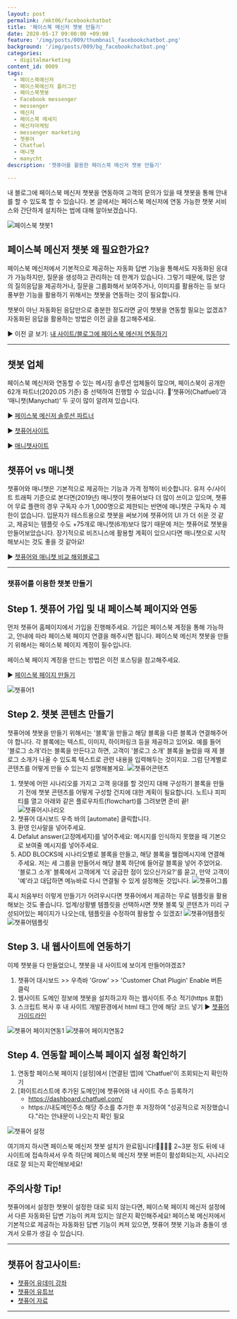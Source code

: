 ```yaml
---
layout: post
permalink: /mkt06/facebookchatbot
title: '페이스북 메신저 챗봇 만들기'
date: 2020-05-17 09:00:00 +09:00
feature: '/img/posts/009/thumbnail_facebookchatbot.png'
background: '/img/posts/009/bg_facebookchatbot.png'
categories:
  - digitalmarketing
content_id: 0009
tags:
  - 페이스북메신저
  - 페이스북메신저 플러그인
  - 페이스북챗봇
  - Facebook messenger
  - messenger
  - 메신저
  - 페이스북 메세지
  - 메신저마케팅
  - messenger marketing
  - 챗퓨어
  - Chatfuel
  - 매니챗
  - manycht
description: '챗퓨어를 활용한 페이스북 메신저 챗봇 만들기'

---
```


내 블로그에 페이스북 메신저 챗봇을 연동하여 고객의 문의가 있을 때 챗봇을 통해 안내를 할 수 있도록 할 수 있습니다. 본 글에서는 페이스북 메신저에 연동 가능한 챗봇 서비스와 간단하게 설치하는 법에 대해 알아보겠습니다.

![페이스북 챗봇1](/img/posts/009/01.png)


## 페이스북 메신저 챗봇 왜 필요한가요?
페이스북 메신저에서 기본적으로 제공하는 자동화 답변 기능을 통해서도 자동화된 응대가 가능하지만, 질문을 생성하고 관리하는 데 한계가 있습니다. 그렇기 때문에, 많은 양의 질의응답을 제공하거나, 질문을 그룹화해서 보여주거나, 이미지를 활용하는 등 보다 풍부한 기능을 활용하기 위해서는 챗봇을 연동하는 것이 필요합니다.

챗봇이 아닌 자동화된 응답만으로 충분한 정도라면 굳이 챗봇을 연동할 필요는 없겠죠? 자동화된 응답을 활용하는 방법은 이전 글을 참고해주세요.

 ▶ 이전 글 보기: [내 사이트/블로그에 페이스북 메신저 연동하기](https://ayoungshin.com/mkt05/facebookmessenger)

------
## 챗봇 업체
페이스북 메신저와 연동할 수 있는 메시징 솔루션 업체들이 많으며, 페이스북이 공개한 62개 파트너(2020.05 기준) 중 선택하여 진행할 수 있습니다. ’챗퓨어(Chatfuel)’과 ‘매니챗(Manychat)’ 두 곳이 많이 알려져 있습니다.

 ▶ [페이스북 메신저 솔루션 파트너](https://www.facebook.com/business/partner-directory/search?serviceModels=saas&platforms=messenger&solution_type=messaging&sort_by=alpha "facebookmessengersolutionpartner")

 ▶ [챗퓨어사이트](https://chatfuel.com/ "chatfuel")

 ▶ [매니챗사이트](https://chatfuel.com/ "manychat")


## 챗퓨어 vs 매니챗
챗퓨어와 매니챗은 기본적으로 제공하는 기능과 가격 정책이 비슷합니다. 유저 수/사이트 트래픽 기준으로 본다면(2019년) 매니챗이 챗퓨어보다 더 많이 쓰이고 있으며, 챗퓨어 무료 플랜의 경우 구독자 수가 1,000명으로 제한되는 반면에 매니챗은 구독자 수 제한이 없습니다. 입문자가 테스트용으로 챗봇을 써보기에 챗퓨어의 UI 가 더 쉬운 것 같고, 제공되는 템플릿 수도 +75개로 매니챗(6개)보다 많기 때문에 저는 챗퓨어로 챗봇을 만들어보았습니다. 장기적으로 비즈니스에 활용할 계획이 있으시다면 매니챗으로 시작해보시는 것도 좋을 것 같아요!

▶ [챗퓨어와 매니챗 비교 해외블로그](https://zapier.com/blog/manychat-vs-chatfuel/"chatfuelvsmanychat")

------
### 챗퓨어를 이용한 챗봇 만들기


## Step 1. 챗퓨어 가입 및 내 페이스북 페이지와 연동
먼저 챗퓨어 홈페이지에서 가입을 진행해주세요. 가입은 페이스북 계정을 통해 가능하고, 안내에 따라 페이스북 페이지 연결을 해주시면 됩니다. 페이스북 메신저 챗봇을 만들기 위해서는 페이스북 페이지 계정이 필수입니다.

페이스북 페이지 계정을 만드는 방법은 이전 포스팅을 참고해주세요.

 ▶ [페이스북 페이지 만들기](https://ayoungshin.com/mkt03/facebook/contentsmarketing "facebookpage")

![챗퓨어1](/img/posts/009/02.png)


## Step 2. 챗봇 콘텐츠 만들기
챗퓨어에 챗봇을 만들기 위해서는 '블록'을 만들고 해당 블록을 다른 블록과 연결해주어야 합니다.
각 블록에는 텍스트, 이미지, 하이퍼링크 등을 제공하고 있어요. 예를 들어 '블로그 소개'라는 블록을 만든다고 하면, 고객이 '블로그 소개' 블록을 눌렀을 때 제 블로그 소개가 나올 수 있도록 텍스트로 관련 내용을 입력해두는 것이지요. 그럼 단계별로 콘텐츠를 어떻게 만들 수 있는지 설명해볼게요.
  ![챗퓨어콘텐츠](/img/posts/009/03.png)


1. 챗봇에 어떤 시나리오를 가지고 고객 응대를 할 것인지 대해 구성하기
  블록을 만들기 전에 챗봇 콘텐츠를 어떻게 구성할 건지에 대한 계획이 필요합니다. 노트나 피피티를 열고 아래와 같은 플로우차트(flowchart)를 그려보면 준비 끝!
  ![챗퓨어시나리오](/img/posts/009/04.png)
2. 챗퓨어 대시보드 우측 바의 [automate] 클릭합니다.
3. 환영 인사말을 넣어주세요.
4. Defalut answer(고정메세지)를 넣어주세요: 메시지를 인식하지 못했을 때 기본으로 보여줄 메시지를 넣어주세요.
5. ADD BLOCKS에 시나리오별로 블록을 만들고, 해당 블록을 웰컴메시지에 연결해주세요.
   저는 세 그룹을 만들어서 해당 블록 하단에 들어갈 블록을 넣어 주었어요. '블로그 소개' 블록에서 고객에게 '더 궁금한 점이 있으신가요?'를 묻고, 만약 고객이 '예'라고 대답하면 메뉴바로 다시 연결될 수 있게 설정해둔 것입니다.
   ![챗퓨어그룹](/img/posts/009/05.png)

혹시 처음부터 이렇게 만들기가 어려우시다면 챗퓨어에서 제공하는 무료 템플릿을 활용해보는 것도 좋습니다. 업계/상황별 템플릿을 선택하시면 챗봇 블록 및 콘텐츠가 미리 구성되어있는 페이지가 나오는데, 템플릿을 수정하여 활용할 수 있겠죠!
   ![챗퓨어템플릿](/img/posts/009/06.png)   
   ![챗퓨어템플릿](/img/posts/009/07.png)

## Step 3. 내 웹사이트에 연동하기
이제 챗봇을 다 만들었으니, 챗봇을 내 사이트에 보이게 만들어야겠죠?

1. 챗퓨어 대시보드 >> 우측바 'Grow' >> 'Customer Chat Plugin' Enable 버튼 클릭
2. 웹사이트 도메인 정보에 챗봇을 설치하고자 하는 웹사이트 주소 적기(https 포함)
3. 스크립트 복사 후 내 사이트 개발환경에서 html <body> 태그 안에 해당 코드 넣기
 ▶ [챗퓨어 가이드라인](https://blog.chatfuel.com/how-to-add-a-messenger-chatbot-to-your-website/"chatfuelconnection")

![챗퓨어 페이지연동1](/img/posts/009/08.png)
![챗퓨어 페이지연동2](/img/posts/009/09.png)

## Step 4. 연동할 페이스북 페이지 설정 확인하기
1. 연동할 페이스북 페이지 [설정]에서 [연결된 앱]에 'Chatfuel'이 조회되는지 확인하기
2. [화이트리스트에 추가된 도메인]에 챗퓨어와 내 사이트 주소 등록하기
    * https://dashboard.chatfuel.com/
    * https://내도메인주소
    해당 주소를 추가한 후 저장하여 "성공적으로 저장했습니다."라는 안내문이 나오는지 확인 필요

![챗퓨어 설정](/img/posts/009/10.png)


여기까지 하시면 페이스북 메신저 챗봇 설치가 완료됩니다!👏🏻👏🏻
2~3분 정도 뒤에 내 사이트에 접속하셔서 우측 하단에 페이스북 메신저 챗봇 버튼이 활성화되는지, 시나리오대로 잘 되는지 확인해보세요!

## 주의사항 Tip!
챗퓨어에서 설정한 챗봇이 설정한 대로 되지 않는다면, 페이스북 페이지 메신저 설정에서 다른 자동화된 답변 기능이 켜져 있지는 않은지 확인해주세요! 페이스북 메신저에서 기본적으로 제공하는 자동화된 답변 기능이 켜져 있으면, 챗퓨어 챗봇 기능과 충돌이 생겨서 오류가 생길 수 있습니다.

------

## 챗퓨어 참고사이트:
* [챗퓨어 유데미 강좌](http://bit.ly/2xCP5U6 "chatfueludemycourse")
* [챗퓨어 유튜브](http://bit.ly/2Ow8crY "chatfuelyoutube")
* [챗퓨어 자료](http://bit.ly/2SgmxK8 "chatfuelyoutube")

------
